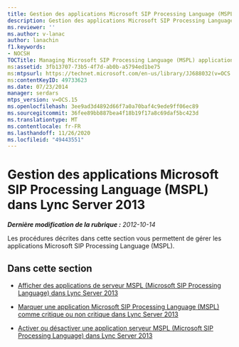 ```yaml
---
title: Gestion des applications Microsoft SIP Processing Language (MSPL)
description: Gestion des applications Microsoft SIP Processing Language (MSPL).
ms.reviewer: ''
ms.author: v-lanac
author: lanachin
f1.keywords:
- NOCSH
TOCTitle: Managing Microsoft SIP Processing Language (MSPL) applications
ms:assetid: 3fb13707-73b5-4f7d-ab0b-a5794ed1be75
ms:mtpsurl: https://technet.microsoft.com/en-us/library/JJ688032(v=OCS.15)
ms:contentKeyID: 49733623
ms.date: 07/23/2014
manager: serdars
mtps_version: v=OCS.15
ms.openlocfilehash: 3ee9ad3d4892d66f7a0a70baf4c9ede9ff06ec89
ms.sourcegitcommit: 36fee89bb887bea4f18b19f17a8c69daf5bc423d
ms.translationtype: MT
ms.contentlocale: fr-FR
ms.lasthandoff: 11/26/2020
ms.locfileid: "49443551"
---
```

# <a name="managing-microsoft-sip-processing-language-mspl-applications-in-lync-server-2013"></a>Gestion des applications Microsoft SIP Processing Language (MSPL) dans Lync Server 2013

<div data-xmlns="http://www.w3.org/1999/xhtml">

<div class="topic" data-xmlns="http://www.w3.org/1999/xhtml" data-msxsl="urn:schemas-microsoft-com:xslt" data-cs="https://msdn.microsoft.com/">

<div data-asp="https://msdn2.microsoft.com/asp">



</div>

<div id="mainSection">

<div id="mainBody">

<span> </span>

_**Dernière modification de la rubrique :** 2012-10-14_

Les procédures décrites dans cette section vous permettent de gérer les applications Microsoft SIP Processing Language (MSPL).

<div>

## <a name="in-this-section"></a>Dans cette section

  - [Afficher des applications de serveur MSPL (Microsoft SIP Processing Language) dans Lync Server 2013](lync-server-2013-view-microsoft-sip-processing-language-mspl-server-applications.md)

  - [Marquer une application Microsoft SIP Processing Language (MSPL) comme critique ou non critique dans Lync Server 2013](lync-server-2013-mark-a-microsoft-sip-processing-language-mspl-application-as-critical-or-not-critical.md)

  - [Activer ou désactiver une application serveur MSPL (Microsoft SIP Processing Language) dans Lync Server 2013](lync-server-2013-enable-or-disable-a-microsoft-sip-processing-language-mspl-server-application.md)

</div>

</div>

<span> </span>

</div>

</div>

</div>

